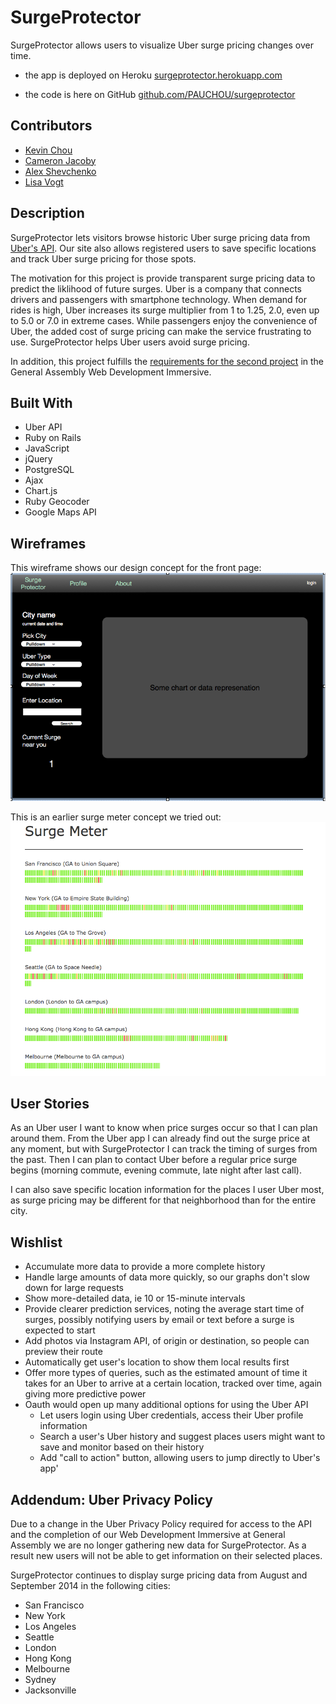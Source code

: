 SurgeProtector
==============

SurgeProtector allows users to visualize Uber surge pricing changes over time.

* the app is deployed on Heroku [surgeprotector.herokuapp.com](http://surgeprotector.herokuapp.com/)

* the code is here on GitHub [github.com/PAUCHOU/surgeprotector](https://github.com/PAUCHOU/surgeprotector)

## Contributors

* [Kevin Chou](https://github.com/PAUCHOU)
* [Cameron Jacoby](https://github.com/cameronjacoby)
* [Alex Shevchenko](https://github.com/alexshev91)
* [Lisa Vogt](https://github.com/lisavogtsf)

## Description



SurgeProtector lets visitors browse historic Uber surge pricing data from [Uber's API](https://developer.uber.com/). Our site also allows registered users to save specific locations and track Uber surge pricing for those spots.

The motivation for this project is provide transparent surge pricing data to predict the liklihood of future surges. Uber is a company that connects drivers and passengers with smartphone technology. When demand for rides is high, Uber increases its surge multiplier from 1 to 1.25, 2.0, even up to 5.0 or 7.0 in extreme cases. While passengers enjoy the convenience of Uber, the added cost of surge pricing can make the service frustrating to use.  SurgeProtector helps Uber users avoid surge pricing.

In addition, this project fulfills the [requirements for the second project](https://github.com/wdi-sf-july/project_specs) in the General Assembly Web Development Immersive.

## Built With

* Uber API
* Ruby on Rails
* JavaScript
* jQuery
* PostgreSQL
* Ajax
* Chart.js
* Ruby Geocoder
* Google Maps API


## Wireframes
This wireframe shows our design concept for the front page:
![front page wireframe](/app/assets/images/surgeprotector_wireframe.png "Front page wireframe")

This is an earlier surge meter concept we tried out:
![early red/green surge meter](/app/assets/images/surge_meter_WedAM.png "Early Surge Meter")

## User Stories
As an Uber user I want to know when price surges occur so that I can plan around them. From the Uber app I can already find out the surge price at any moment, but with SurgeProtector I can track the timing of surges from the past. Then I can plan to contact Uber before a regular price surge begins (morning commute, evening commute, late night after last call).

I can also save specific location information for the places I user Uber most, as surge pricing may be different for that neighborhood than for the entire city.

## Wishlist


* Accumulate more data to provide a more complete history
* Handle large amounts of data more quickly, so our graphs don't slow down for large requests
* Show more-detailed data, ie 10 or 15-minute intervals
* Provide clearer prediction services, noting the average start time of surges, possibly notifying users by email or text before a surge is expected to start
* Add photos via Instagram API, of origin or destination, so people can preview their route
* Automatically get user's location to show them local results first
* Offer more types of queries, such as the estimated amount of time it takes for an Uber to arrive at a certain location, tracked over time, again giving more predictive power
* Oauth would open up many additional options for using the Uber API
  * Let users login using Uber credentials, access their Uber profile information
  * Search a user's Uber history and suggest places users might want to save and monitor based on their history
  * Add "call to action" button, allowing users to jump directly to Uber's app'
  
## Addendum: Uber Privacy Policy
Due to a change in the Uber Privacy Policy required for access to the API and the completion of our Web Development Immersive at General Assembly we are no longer gathering new data for SurgeProtector.  As a result new users will not be able to get information on their selected places. 

SurgeProtector continues to display surge pricing data from August and September 2014 in the following cities:

* San Francisco
* New York
* Los Angeles
* Seattle
* London
* Hong Kong
* Melbourne
* Sydney
* Jacksonville